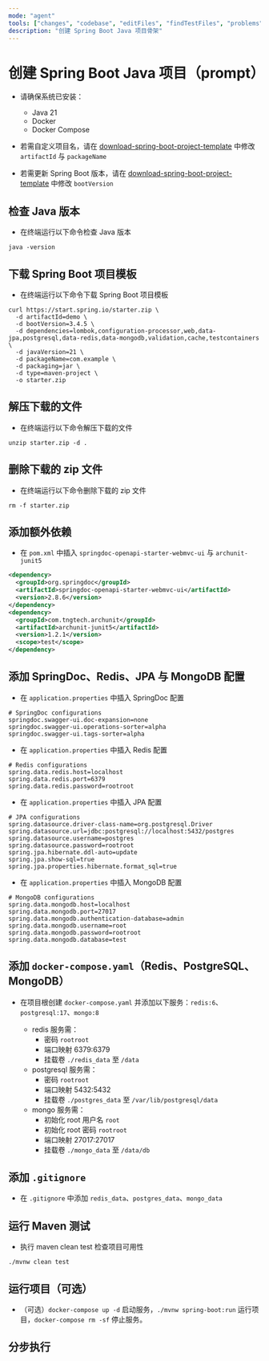 ```yaml
---
mode: "agent"
tools: ["changes", "codebase", "editFiles", "findTestFiles", "problems", "runCommands", "runTests", "search", "searchResults", "terminalLastCommand", "testFailure", "usages"]
description: "创建 Spring Boot Java 项目骨架"
---
```


# 创建 Spring Boot Java 项目（prompt）

- 请确保系统已安装：

  - Java 21
  - Docker
  - Docker Compose

- 若需自定义项目名，请在 [download-spring-boot-project-template](./create-spring-boot-java-project.prompt.md#download-spring-boot-project-template) 中修改 `artifactId` 与 `packageName`

- 若需更新 Spring Boot 版本，请在 [download-spring-boot-project-template](./create-spring-boot-java-project.prompt.md#download-spring-boot-project-template) 中修改 `bootVersion`

## 检查 Java 版本

- 在终端运行以下命令检查 Java 版本

```shell
java -version
```

## 下载 Spring Boot 项目模板

- 在终端运行以下命令下载 Spring Boot 项目模板

```shell
curl https://start.spring.io/starter.zip \
  -d artifactId=demo \
  -d bootVersion=3.4.5 \
  -d dependencies=lombok,configuration-processor,web,data-jpa,postgresql,data-redis,data-mongodb,validation,cache,testcontainers \
  -d javaVersion=21 \
  -d packageName=com.example \
  -d packaging=jar \
  -d type=maven-project \
  -o starter.zip
```

## 解压下载的文件

- 在终端运行以下命令解压下载的文件

```shell
unzip starter.zip -d .
```

## 删除下载的 zip 文件

- 在终端运行以下命令删除下载的 zip 文件

```shell
rm -f starter.zip
```

## 添加额外依赖

- 在 `pom.xml` 中插入 `springdoc-openapi-starter-webmvc-ui` 与 `archunit-junit5`

```xml
<dependency>
  <groupId>org.springdoc</groupId>
  <artifactId>springdoc-openapi-starter-webmvc-ui</artifactId>
  <version>2.8.6</version>
</dependency>
<dependency>
  <groupId>com.tngtech.archunit</groupId>
  <artifactId>archunit-junit5</artifactId>
  <version>1.2.1</version>
  <scope>test</scope>
</dependency>
```

## 添加 SpringDoc、Redis、JPA 与 MongoDB 配置

- 在 `application.properties` 中插入 SpringDoc 配置

```properties
# SpringDoc configurations
springdoc.swagger-ui.doc-expansion=none
springdoc.swagger-ui.operations-sorter=alpha
springdoc.swagger-ui.tags-sorter=alpha
```

- 在 `application.properties` 中插入 Redis 配置

```properties
# Redis configurations
spring.data.redis.host=localhost
spring.data.redis.port=6379
spring.data.redis.password=rootroot
```

- 在 `application.properties` 中插入 JPA 配置

```properties
# JPA configurations
spring.datasource.driver-class-name=org.postgresql.Driver
spring.datasource.url=jdbc:postgresql://localhost:5432/postgres
spring.datasource.username=postgres
spring.datasource.password=rootroot
spring.jpa.hibernate.ddl-auto=update
spring.jpa.show-sql=true
spring.jpa.properties.hibernate.format_sql=true
```

- 在 `application.properties` 中插入 MongoDB 配置

```properties
# MongoDB configurations
spring.data.mongodb.host=localhost
spring.data.mongodb.port=27017
spring.data.mongodb.authentication-database=admin
spring.data.mongodb.username=root
spring.data.mongodb.password=rootroot
spring.data.mongodb.database=test
```

## 添加 `docker-compose.yaml`（Redis、PostgreSQL、MongoDB）

- 在项目根创建 `docker-compose.yaml` 并添加以下服务：`redis:6`、`postgresql:17`、`mongo:8`

  - redis 服务需：
    - 密码 `rootroot`
    - 端口映射 6379:6379
    - 挂载卷 `./redis_data` 至 `/data`
  - postgresql 服务需：
    - 密码 `rootroot`
    - 端口映射 5432:5432
    - 挂载卷 `./postgres_data` 至 `/var/lib/postgresql/data`
  - mongo 服务需：
    - 初始化 root 用户名 `root`
    - 初始化 root 密码 `rootroot`
    - 端口映射 27017:27017
    - 挂载卷 `./mongo_data` 至 `/data/db`

## 添加 `.gitignore`

- 在 `.gitignore` 中添加 `redis_data`、`postgres_data`、`mongo_data`

## 运行 Maven 测试

- 执行 maven clean test 检查项目可用性

```shell
./mvnw clean test
```

## 运行项目（可选）

- （可选）`docker-compose up -d` 启动服务，`./mvnw spring-boot:run` 运行项目，`docker-compose rm -sf` 停止服务。

## 分步执行

```

```
